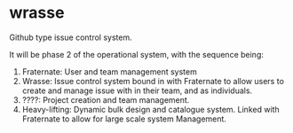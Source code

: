 # wrasse
Github type issue control system. 

It will be phase 2 of the operational system, with the sequence being: 
1. Fraternate:  User and team management system
2. Wrasse: Issue control system bound in with Fraternate to allow users to create and manage issue with in their team, and as individuals.
3. ????: Project creation and team management.
4. Heavy-lifting:  Dynamic bulk design and catalogue system. Linked with Fraternate to allow for large scale system Management.

